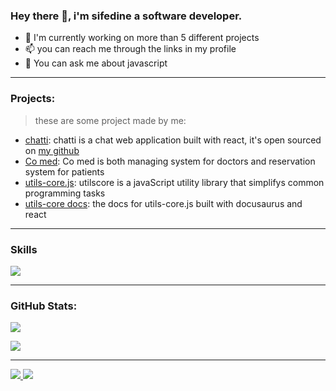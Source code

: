 ### Hey there 👋, i'm sifedine a software developer.

- 🔭 I'm currently working on more than 5 different projects
- 📫 you can reach me through the links in my profile
- 💬 You can ask me about javascript

---

### Projects:
> these are some project made by me:
- [chatti](https://chatti.lol): chatti is a chat web application built with react, it's open sourced on [my github](https://github.com/dev-pengi/chatti)
- [Co med](https://co-med.org): Co med is both managing system for doctors and reservation system for patients
- [utils-core.js](https://github.com/dev-pengi/utils-core.js): utilscore is a javaScript utility library that simplifys common programming tasks
- [utils-core docs](https://utils-core.js.org): the docs for utils-core.js built with docusaurus and react
---

### Skills


<p align="left">
<img src="https://skillicons.dev/icons?i=js,typescript,nodejs,mongodb,react,git,github,postman,linux,nginx,netlify,html,css,md&perline=7" />


---

### GitHub Stats:
<a href="http://www.github.com/dev-pengi"><img src="https://github-readme-stats.vercel.app/api?username=dev-pengi&count_private=true&show_icons=true&theme=radical&&bg_color=272932" /></a>

<a href="http://www.github.com/dev-pengi"><img src="https://github-readme-stats.vercel.app/api/top-langs/?username=dev-pengi&langs_count=8&layout=compact&theme=react&hide_border=true&bg_color=272932" /></a>




---

<a href="https://github.com/dev-pengi?tab=followers">
  <img src="https://img.shields.io/github/followers/dev-pengi">
</a>
<a href="https://github.com/dev-pengi">
   <img src="https://komarev.com/ghpvc/?username=dev-pengi">
</a>